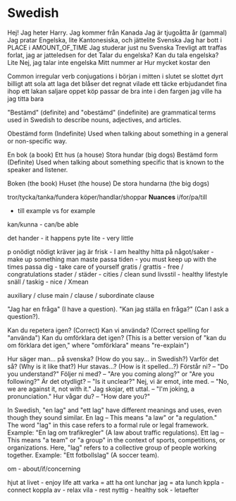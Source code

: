 # Swedish

<!-- TODO: organize -->

Hej!
Jag heter Harry.
Jag kommer från Kanada
Jag är tjugoåtta år (gammal)
Jag pratar Engelska, lite Kantonesiska, och jättelite Svenska
Jag har bott i PLACE i AMOUNT_OF_TIME
Jag studerar just nu Svenska
Trevligt att traffas
forlat, jag ar jatteledsen for det
Talar du engelska?
Kan du tala engelska?
Lite
Nej, jag talar inte engelska
Mitt nummer ar
Hur mycket kostar den

Common irregular verb conjugations
i början
i mitten
i slutet
se slottet
dyrt
billigt
att sola
att laga
det blåser
det regnat
vilade
ett täcke
erbjudandet
fina
ihop
ett lakan
saljare
oppet köp
passar de bra
inte i den fargen
jag ville ha
jag titta bara

"Bestämd" (definite) and "obestämd" (indefinite) are grammatical terms used in Swedish to describe nouns, adjectives, and articles.

Obestämd form (Indefinite)
Used when talking about something in a general or non-specific way.

En bok (a book)
Ett hus (a house)
Stora hundar (big dogs)
Bestämd form (Definite)
Used when talking about something specific that is known to the speaker and listener.

Boken (the book)
Huset (the house)
De stora hundarna (the big dogs)

tror/tycka/tanka/fundera
köper/handlar/shoppar
**Nuances**
i/for/pa/till

- till example vs for example

kan/kunna - can/be able

det hander - it happens
pyte lite - very little

p
onödigt nödigt
kräver
jag är frisk - I am healthy
hitta på något/saker - make up something
man maste passa tiden - you must keep up with the times
passa dig - take care of yourself
gratis / grattis - free / congratulations
stader / städer - cities / clean
sund livsstil - healthy lifestyle
snäll / taskig - nice / Xmean

auxiliary / cluse main / clause / subordinate clause

"Jag har en fråga" (I have a question).
"Kan jag ställa en fråga?" (Can I ask a question?).

Kan du repetera igen? (Correct)
Kan vi använda? (Correct spelling for "använda")
Kan du omförklara det igen? (This is a better version of "kan du om förklara det igen," where "omförklara" means "re-explain")

Hur säger man... på svenska? (How do you say... in Swedish?)
Varför det så? (Why is it like that?)
Hur stavas...? (How is it spelled...?)
Förstår ni? – "Do you understand?"
Följer ni med? – "Are you coming along?" or "Are you following?"
Är det otydligt? – "Is it unclear?"
Nej, vi är emot, inte med. – "No, we are against it, not with it."
Jag skojar, ett uttal. – "I'm joking, a pronunciation."
Hur vågar du? – "How dare you?"

In Swedish, "en lag" and "ett lag" have different meanings and uses, even though they sound similar.
En lag – This means "a law" or "a regulation." The word "lag" in this case refers to a formal rule or legal framework.
Example: "En lag om trafikregler" (A law about traffic regulations).
Ett lag – This means "a team" or "a group" in the context of sports, competitions, or organizations. Here, "lag" refers to a collective group of people working together.
Example: "Ett fotbollslag" (A soccer team).

om - about/if/concerning

hjut at livet - enjoy life
att varka = att ha ont
lunchar jag = ata lunch
kppla - connect
koppla av - relax
vila - rest
nyttig - healthy
sok - letaefter
